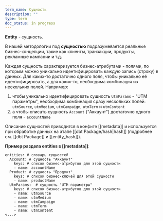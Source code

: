 ```yaml
---
term_name: Сущность
description: ""
type: term
doc_status: in progress
---
```

**Entity** - сущность.

В нашей методологии под **сущностью** подразумевается реальные бизнес-концепции, такие как клиенты, транзакции, продукты, рекламные кампании и т.д.

Каждая сущность характеризуется бизнес-атрибутами - полями, по которым можно уникально идентифицировать каждую запись (строку) в данных. Для каких-то достаточно одного поля, чтобы уникально её идентифицировать, а для каких-то, необходима комбинация из нескольких полей. Например:
1) чтобы уникально идентифицировать сущность `UtmParams` - "UTM параметры", необходима комбинация сразу нескольких полей: `utmSource`, `utmMedium`, `utmCampaign`, `utmTerm` и `utmContent`
2) а чтобы описать сущность `Account` ("Аккаунт") достаточно одного поля - `accountName`

Описание сущностей приводится в конфиге [[metadata]] и используется при обработке данных на этапе [[dbt Package/hash|hash]] (подробнее см. [[dbt Package]] и [[entity_hash]]).

**Пример раздела entities в [[metadata]]**:
```
entities: # словарь сущностей
  Account: # сущность "Аккаунт"
    keys: # список бизнес-атрибутов для этой сущности 
    - name: accountName
  Product: # сущность "Продукт"
    keys: # список бизнес-ключей для этой сущности
    - name: productName
  UtmParams:  # сущность "UTM параметры"
    keys: # список бизнес-атрибутов для этой сущности
    - name: utmSource
    - name: utmMedium
    - name: utmCampaign
    - name: utmTerm
    - name: utmContent
<...>
```
